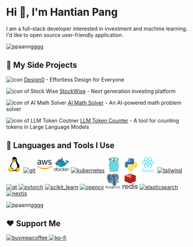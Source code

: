 <h1>Hi 👋, I'm Hantian Pang</h1>

<p>
  I am a full-stack developer interested in investment and machine learning. I'd like to open source user-friendly application.
</p>
<img src="https://github-readme-stats.vercel.app/api?username=ppaanngggg&show_icons=true&locale=en&card_width=300" alt="ppaanngggg" />

<h2>🎉 My Side Projects</h2>
<p>
  <img src="https://design0.app/favicon.ico" alt=icon of Design0" width="24" height="24" />
  <a href="https://design0.app" target="_blank">Design0</a> - Effortless Design for Everyone
</p>
<p>
  <img src="https://stockwise.pro/favicon.ico" alt="icon of Stock Wise" width="24" height="24" />
  <a href="https://stockwise.pro" target="_blank">StockWise</a> - Next generation investing platform
</p>
<p>
  <img src="https://www.aimathsolve.com/favicon.ico" alt="icon of AI Math Solver" width="24" height="24" />
  <a href="https://www.aimathsolve.com" target="_blank">AI Math Solver</a> - An AI-powered math problem solver
</p>
<p>
  <img src="https://token-counter.app/favicon.ico" alt="icon of LLM Token Coutner" width="24" height="24" />
  <a href="https://token-counter.app" target="_blank">LLM Token Counter</a> - A tool for counting tokens in Large Language Models
</p>

<h2>🚀 Languages and Tools I Use</h2>
<p>
<a target="_blank" href="https://raw.githubusercontent.com/devicons/devicon/master/icons/linux/linux-original.svg" style="display: inline-block;"><img src="https://raw.githubusercontent.com/devicons/devicon/master/icons/linux/linux-original.svg" alt="linux" width="42" height="42" /></a>
<a target="_blank" href="https://www.vectorlogo.zone/logos/git-scm/git-scm-icon.svg" style="display: inline-block;"><img src="https://www.vectorlogo.zone/logos/git-scm/git-scm-icon.svg" alt="git" width="42" height="42" /></a>
<a target="_blank" href="https://raw.githubusercontent.com/devicons/devicon/master/icons/amazonwebservices/amazonwebservices-original-wordmark.svg" style="display: inline-block;"><img src="https://raw.githubusercontent.com/devicons/devicon/master/icons/amazonwebservices/amazonwebservices-original-wordmark.svg" alt="aws" width="42" height="42" /></a>
<a target="_blank" href="https://raw.githubusercontent.com/devicons/devicon/master/icons/docker/docker-original-wordmark.svg" style="display: inline-block;"><img src="https://raw.githubusercontent.com/devicons/devicon/master/icons/docker/docker-original-wordmark.svg" alt="docker" width="42" height="42" /></a>
<a target="_blank" href="https://www.vectorlogo.zone/logos/kubernetes/kubernetes-icon.svg" style="display: inline-block;"><img src="https://www.vectorlogo.zone/logos/kubernetes/kubernetes-icon.svg" alt="kubernetes" width="42" height="42" /></a>
<a target="_blank" href="https://raw.githubusercontent.com/devicons/devicon/master/icons/go/go-original.svg" style="display: inline-block;"><img src="https://raw.githubusercontent.com/devicons/devicon/master/icons/go/go-original.svg" alt="go" width="42" height="42" /></a>
<a target="_blank" href="https://raw.githubusercontent.com/devicons/devicon/master/icons/python/python-original.svg" style="display: inline-block;"><img src="https://raw.githubusercontent.com/devicons/devicon/master/icons/python/python-original.svg" alt="python" width="42" height="42" /></a>
<a target="_blank" href="https://raw.githubusercontent.com/devicons/devicon/master/icons/react/react-original-wordmark.svg" style="display: inline-block;"><img src="https://raw.githubusercontent.com/devicons/devicon/master/icons/react/react-original-wordmark.svg" alt="react" width="42" height="42" /></a>
<a target="_blank" href="https://www.vectorlogo.zone/logos/tailwindcss/tailwindcss-icon.svg" style="display: inline-block;"><img src="https://www.vectorlogo.zone/logos/tailwindcss/tailwindcss-icon.svg" alt="tailwind" width="42" height="42" /></a>
<a target="_blank" href="https://upload.wikimedia.org/wikipedia/commons/0/0b/Qt_logo_2016.svg" style="display: inline-block;"><img src="https://upload.wikimedia.org/wikipedia/commons/0/0b/Qt_logo_2016.svg" alt="qt" width="42" height="42" /></a>
<a target="_blank" href="https://www.vectorlogo.zone/logos/pytorch/pytorch-icon.svg" style="display: inline-block;"><img src="https://www.vectorlogo.zone/logos/pytorch/pytorch-icon.svg" alt="pytorch" width="42" height="42" /></a>
<a target="_blank" href="https://upload.wikimedia.org/wikipedia/commons/0/05/Scikit_learn_logo_small.svg" style="display: inline-block;"><img src="https://upload.wikimedia.org/wikipedia/commons/0/05/Scikit_learn_logo_small.svg" alt="scikit_learn" width="42" height="42" /></a>
<a target="_blank" href="https://www.vectorlogo.zone/logos/opencv/opencv-icon.svg" style="display: inline-block;"><img src="https://www.vectorlogo.zone/logos/opencv/opencv-icon.svg" alt="opencv" width="42" height="42" /></a>
<a target="_blank" href="https://raw.githubusercontent.com/devicons/devicon/master/icons/postgresql/postgresql-original-wordmark.svg" style="display: inline-block;"><img src="https://raw.githubusercontent.com/devicons/devicon/master/icons/postgresql/postgresql-original-wordmark.svg" alt="postgresql" width="42" height="42" /></a>
<a target="_blank" href="https://raw.githubusercontent.com/devicons/devicon/master/icons/redis/redis-original-wordmark.svg" style="display: inline-block;"><img src="https://raw.githubusercontent.com/devicons/devicon/master/icons/redis/redis-original-wordmark.svg" alt="redis" width="42" height="42" /></a>
<a target="_blank" href="https://www.vectorlogo.zone/logos/elastic/elastic-icon.svg" style="display: inline-block;"><img src="https://www.vectorlogo.zone/logos/elastic/elastic-icon.svg" alt="elasticsearch" width="42" height="42" /></a>
<a target="_blank" href="https://cdn.worldvectorlogo.com/logos/nextjs-2.svg" style="display: inline-block;"><img src="https://cdn.worldvectorlogo.com/logos/nextjs-2.svg" alt="nextjs" width="42" height="42" /></a>
</p>

<p>
<img src="https://github-readme-stats.vercel.app/api/top-langs?username=ppaanngggg&show_icons=true&locale=en&layout=compact&exclude_repo=fhog,Speedx,KCFTracker,PyCTP,MyGrabCut,LockScreen,3d_printer,HumanTrack,ObjectFinder,PMIG" alt="ppaanngggg" />
</p>

<h2>❤️ Support Me</h2>
<p>
<a href="https://www.buymeacoffee.com/ppaanngggg">
<img src="https://cdn.buymeacoffee.com/buttons/v2/default-yellow.png" width="160" alt="buymeacoffee" />
</a>
<a href="https://www.ko-fi.com/ppaanngggg">
<img src="https://cdn.ko-fi.com/cdn/kofi3.png?v=3" width="160" alt="ko-fi" />
</a>
</p>
